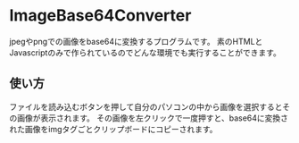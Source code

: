 # ImageBase64Converter
jpegやpngでの画像をbase64に変換するプログラムです。
素のHTMLとJavascriptのみで作られているのでどんな環境でも実行することができます。
## 使い方
ファイルを読み込むボタンを押して自分のパソコンの中から画像を選択するとその画像が表示されます。
その画像を左クリックで一度押すと、base64に変換された画像をimgタグごとクリップボードにコピーされます。
